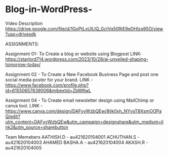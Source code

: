 # Blog-in-WordPress-
Video Description
https://drive.google.com/file/d/1GoPtLxUlLlQ_GcIVq50RjE9eDHlzq95O/view?usp=drivesdk

ASSIGNMENTS:

Assignment 01- To Create a blog or website using Blogpost LINK-
https://starlord714.wordpress.com/2023/10/28/ai-unveiled-shaping-tomorrow-today/

Assignment 02 - To Create a New Facebook Business Page and post one social media poster for your brand. LINK - https://www.facebook.com/profile.php?id=61550657639006&mibextid=ZbWKwL

Assignment 04 - To Create email newsletter design using MailChimp or canva tool. LINK  -    
https://www.canva.com/design/DAFyvWzbQEw/8iik0xh_NYvsT8XsmOOPaQ/edit?utm_content=DAFyvWzbQEw&utm_campaign=designshare&utm_medium=link2&utm_source=sharebutton

Team Memebers
AATHISH.D        - au421620104001
ACHUTHAN.S       - au421620104003
AHAMED BASHA.A   - au421620104004
AKASH.R          - au421620104005
